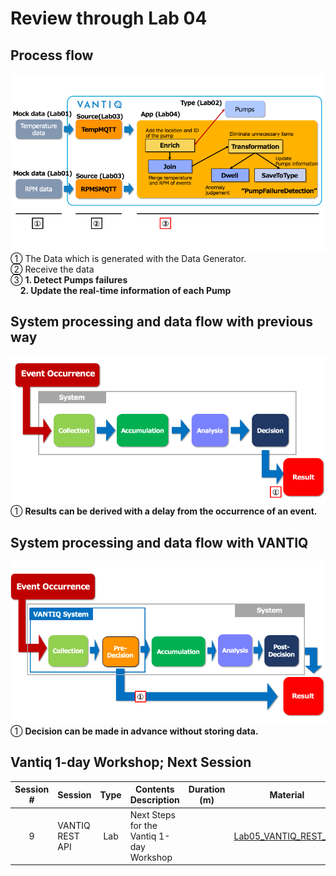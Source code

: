 # Review through Lab 04

## Process flow

![Process flow](../../imgs/03_Review/slide1.png)  
① The Data which is generated with the Data Generator.  
② Receive the data  
③ **1. Detect Pumps failures**  
&nbsp;&nbsp;&nbsp;&nbsp;**2. Update the real-time information of each Pump**


## System processing and data flow with previous way

![System processing and data flow with previous way](../../imgs/03_Review/slide2.png)  
① **Results can be derived with a delay from the occurrence of an event.**  


## System processing and data flow with VANTIQ

![System processing and data flow with VANTIQ](../../imgs/03_Review/slide3.png)  
① **Decision can be made in advance without storing data.**  

## Vantiq 1-day Workshop; Next Session    
|Session #|Session      | Type  |Contents Description       |Duration (m)|Material               |
|:-----:|--------------|:------:|---------------------------|:-:|--------------------------------|
|9|VANTIQ REST API|Lab|Next Steps for the Vantiq 1-day Workshop| | [Lab05_VANTIQ_REST_API](a08-Lab05_VANTIQ_REST_API.md)|  
